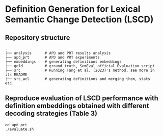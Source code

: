 # Definition Generation for Lexical Semantic Change Detection (LSCD)

## Repository structure

    .
    ├── analysis      # APD and PRT results analysis
    ├── apd_prt       # APD and PRT experiments
    ├── embeddings    # generating definitions embeddings
    ├── gold          # ground truth, SemEval official Evaluation script
    ├── src           # Running Tang et al. (2023)'s method, see more in its README
    ├── src_acl       # generating definitions and merging them, stats etc.           

## Reproduce evaluation of LSCD performance with definition embeddings obtained with different decoding strategies (Table 3)

```
cd apd_prt
./evaluate.sh
```
